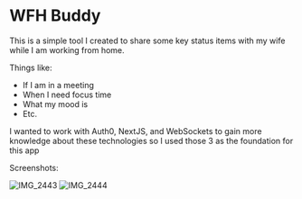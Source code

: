 # WFH Buddy
 
This is a simple tool I created to share some key status items with my wife while I am working from home. 

Things like:
* If I am in a meeting
* When I need focus time
* What my mood is
* Etc.

I wanted to work with Auth0, NextJS, and WebSockets to gain more knowledge about these technologies so I used those 3 as the foundation for this app

Screenshots:

![IMG_2443](https://user-images.githubusercontent.com/26422409/189785190-4e6c8f6e-fbdc-49a5-90d5-9f1587a7e542.jpg)
![IMG_2444](https://user-images.githubusercontent.com/26422409/189785197-c9667495-2751-422e-93ef-cf80114aa674.jpg)
